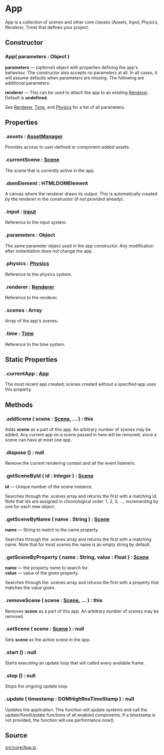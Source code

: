 # App
App is a collection of scenes and other core classes (Assets, Input, Physics, Renderer, Time) that defines your project.

## Constructor

### App( parameters : <span class="param">Object</span> )
**parameters** — (optional) object with properties defining the app's behaviour. The constructor also accepts no parameters at all. In all cases, it will assume defaults when parameters are missing. The following are additional parameters:

**renderer** — This can be used to attach the app to an existing [Renderer](api/core/Renderer). Default is **undefined**.

See [Renderer](api/core/Renderer), [Time](api/core/Time), and [Physics](api/core/Physics) for a list of all parameters.

## Properties

### .<a>assets</a> : <span class="param">[AssetManager](api/core/AssetManager)</span>
Provides access to user-defined or component-added assets.

### .<a>currentScene</a> : <span class="param">[Scene](api/core/Scene)</span>
The scene that is currently active in the app.

### .<a>domElement</a> : <span class="param">HTMLDOMElement</span>
A canvas where the renderer draws its output. This is automatically created by the renderer in the constructor (if not provided already).

### .<a>input</a> : <span class="param">[Input](api/core/Input)</span>
Reference to the input system.

### .<a>parameters</a> : <span class="param">Object</span>
The same parameter object used in the app constructor. Any modification after instantiation does not change the app.

### .<a>physics</a> : <span class="param">[Physics](api/core/Physics)</span>
Reference to the physics system.

### .<a>renderer</a> : <span class="param">[Renderer](api/core/Renderer)</span>
Reference to the renderer.

### .<a>scenes</a> : <span class="param">Array</span>
Array of the app's scenes.

### .<a>time</a> : <span class="param">[Time](api/core/Time)</span>
Reference to the time system.

## Static Properties

### .<a>currentApp</a> : <span class="param">[App](api/core/App)</span>
The most recent app created; scenes created without a specified app uses this property.

## Methods

### .<a>addScene</a> ( scene : <span class="param">[Scene](api/core/Scene)</span>, ... ) : <span class="param">this</span>
Adds **scene** as a part of this app. An arbitrary number of scenes may be added. Any current app on a scene passed in here will be removed, since a scene can have at most one app.

### .<a>dispose</a> () : <span class="param">null</span>
Remove the current rendering context and all the event listeners.

### .<a>getSceneById</a> ( id : <span class="param">Integer</span> ) : <span class="param">[Scene](api/core/Scene)</span>
**id** — Unique number of the scene instance.

Searches through the .scenes array and returns the first with a matching id.
Note that ids are assigned in chronological order: 1, 2, 3, ..., incrementing by one for each new object.

### .<a>getSceneByName</a> ( name : <span class="param">String</span> ) : <span class="param">[Scene](api/core/Scene)</span>
**name** — String to match to the name property.

Searches through the .scenes array and returns the first with a matching name.
Note that for most scenes the name is an empty string by default.

### .<a>getSceneByProperty</a> ( name : <span class="param">String</span>, value : <span class="param">Float</span> ) : <span class="param">[Scene](api/core/Scene)</span>
**name** — the property name to search for.<br>
**value** — value of the given property.

Searches through the .scenes array and returns the first with a property that matches the value given.

### .<a>removeScene</a> ( scene : <span class="param">[Scene](api/core/Scene)</span>, ... ) : <span class="param">this</span>
Removes **scene** as a part of this app. An arbitrary number of scenes may be removed.

### .<a>setScene</a> ( scene : <span class="param">[Scene](api/core/Scene)</span> ) : <span class="param">null</span>
Sets **scene** as the active scene in the app.

### .<a>start</a> () : <span class="param">null</span>
Starts executing an update loop that will called every available frame.

### .<a>stop</a> () : <span class="param">null</span>
Stops the ongoing update loop.

### .<a>update</a> ( timestamp : <span class="param">DOMHighResTimeStamp</span> ) : <span class="param">null</span>
Updates the application. This function will update systems and call the update/fixedUpdate functions of all enabled components.
If a timestamp is not provided, the function will use performance.now().

## Source
[src/core/App.js](https://github.com/Cloud9c/taro/blob/master/src/core/App.js)